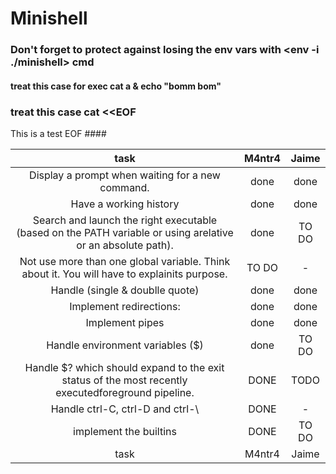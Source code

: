 # Minishell

### Don't forget to protect against losing the env vars with <env -i ./minishell> cmd   ###



#### treat this case for exec  cat a & echo "bomm bom"   ######


### treat this case  cat <<EOF
This is a test
EOF  ####


| task | M4ntr4    | Jaime    |
| :---:   | :---: | :---: |
| Display a prompt when waiting for a new command. | done  | done   |
| Have a working history | done   | done  |
| Search and launch the right executable (based on the PATH variable or using arelative or an absolute path). | done   | TO DO   |
| Not use more than one global variable. Think about it. You will have to explainits purpose. | TO DO  | -   |
| Handle (single & doublle quote) | done   | done   |
| Implement redirections: | done    | done    |
|  Implement pipes | done | done   |
| Handle environment variables ($) | done    | TO DO    |
| Handle $? which should expand to the exit status of the most recently executedforeground pipeline. | DONE    | TODO    |
| Handle ctrl-C, ctrl-D and ctrl-\ | DONE    | -    |
| implement the  builtins | DONE    | TO DO    |
| task | M4ntr4    | Jaime    |

